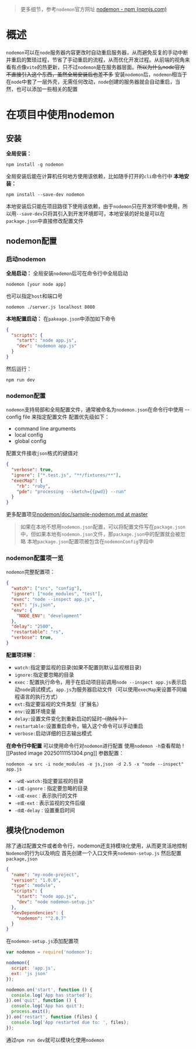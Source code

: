 >更多细节，参考`nodemon`官方网址 [nodemon - npm (npmjs.com)](https://www.npmjs.com/package/nodemon)

# 概述
`nodemon`可以在`node`服务器内容更改时自动重启服务器，从而避免反复的手动中断并重启的繁琐过程，节省了手动重启的流程，从而优化开发过程。从前端的视角来看有点像`vite`的热更新，只不过`nodemon`是在服务器层面。~~所以为什么node官方不直接引入这个东西，虽然全局安装后也差不多~~
安装`nodemon`后，`nodemon`相当于在`node`中套了一层外壳，无需任何改动，`node`创建的服务器就会自动重启，当然，也可以添加一些相关的配置
# 在项目中使用nodemon
## 安装
**全局安装：**
```
npm install -g nodemon
```
全局安装后能在计算机任何地方使用该依赖，比如随手打开的`cli`命令行中
**本地安装：**
```
npm install --save-dev nodemon
```
本地安装后只能在项目路径下使用该依赖，由于`nodemon`只在开发环境中使用，所以用`--save-dev`只将其引入到开发环境即可，本地安装的好处是可以在`package.json`中直接修改配置文件

## nodemon配置
### 启动nodemon
**全局启动：**
全局安装`nodemon`后可在命令行中全局启动
```
nodemon [your node app]
```
也可以指定`host`和端口号
```
nodemon ./server.js localhost 8080
```
**本地配置启动：**
在`pakeage.json`中添加如下命令
```json
{
  "scripts": {
    "start": "node app.js",
    "dev": "nodemon app.js"
  }
}
```
然后运行：
```
npm run dev
```
### nodemon配置
`nodemon`支持局部和全局配置文件，通常被命名为`nodemon.json`在命令行中使用 -- config file 来指定配置文件
配置优先级如下：
- command line arguments
- local config
- global config

配置文件接收`json`格式的键值对
```json
{
  "verbose": true,
  "ignore": ["*.test.js", "**/fixtures/**"],
  "execMap": {
    "rb": "ruby",
    "pde": "processing --sketch={{pwd}} --run"
  }
}
```
更多配置项见[nodemon/doc/sample-nodemon.md at master](https://github.com/remy/nodemon/blob/master/doc/sample-nodemon.md)

> 如果在本地不想用`nodemon.json`配置，可以将配置文件写在`package.json`中，但如果本地有`nodemon.json`文件，那`package.json`中的配置就会被忽略
> 本地`package.json`配置项被包含在`nodemonConfig`字段中

### nodemon配置项一览
`nodemon`完整配置项：
```json
{
  "watch": ["src", "config"],
  "ignore": ["node_modules", "test"],
  "exec": "node --inspect app.js",
  "ext": "js,json",
  "env": {
    "NODE_ENV": "development"
  },
  "delay": "2500",
  "restartable": "rs",
  "verbose": true,
}
```
**配置项详解**：
- `watch:`指定要监视的目录(如果不配置则默认监视根目录)
- `ignore:`指定要忽略的目录
- `exec：`配置执行命令，用于在启动项目前调用`node --inspect app.js`表示启动`node`调试模式，`app.js`为服务器启动文件（可以使用`execMap`来设置不同编程语言的执行方式）
- `ext:`指定要监视的文件类型（扩展名）
- `env:`设置环境变量
- `delay:`设置文件变化到重新启动的延时~~（防抖？）~~
- `restartable:`设置重启命令，输入这个命令可以手动重启
- `verbose:`启动详细的日志输出模式

**在命令行中配置**
可以使用命令行对`nodemon`进行配置
使用`nodemon -h`查看帮助
![[Pasted image 20250111151304.png]]
参数配置：
```
nodemon -w src -i node_modules -e js,json -d 2.5 -x "node --inspect" app.js
```
- `-w或-watch:`指定要监视的目录
- `-i或-ignore：`指定要忽略的目录
- `-x或-exec：`表示执行的文件
- `-e或-ext：`表示监视的文件后缀
- `-d或-delay：`设置重启时间

## 模块化nodemon
除了通过配置文件或者命令行，nodemon还支持模块化使用，从而更灵活地控制`Nodemon`的行为以及响应
首先创建一个入口文件夹`nodemon-setup.js`
然后配置`package,json`
```json
{
  "name": "my-node-project",
  "version": "1.0.0",
  "type": "module",
  "scripts": {
    "start": "node app.js",
    "dev": "node nodemon-setup.js"
  },
  "devDependencies": {
    "nodemon": "^2.0.7"
  }
}

```
在`nodemon-setup.js`添加配置项
```js
var nodemon = require('nodemon');

nodemon({
  script: 'app.js',
  ext: 'js json'
});

nodemon.on('start', function () {
  console.log('App has started');
}).on('quit', function () {
  console.log('App has quit');
  process.exit();
}).on('restart', function (files) {
  console.log('App restarted due to: ', files);
});
```
通过`npm run dev`就可以模块化使用`nodemon`

